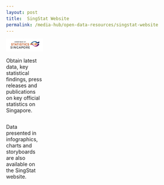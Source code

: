 ```yaml
---
layout: post
title:  SingStat Website
permalink: /media-hub/open-data-resources/singstat-website
---
```


<div style="width:20%;display:flex;flex-wrap:wrap;">
  <div style="flex:20%"><a href="https://www.singstat.gov.sg/find-data" target="_blank"><img alt="SingStat" src="/images/media-hub/open-data-resources/singstat.jpeg"></a>
</div>
  
  
Obtain latest data, key statistical findings, press releases and publications on key official statistics on Singapore.  

Data presented in infographics, charts and storyboards are also available on the SingStat website.

